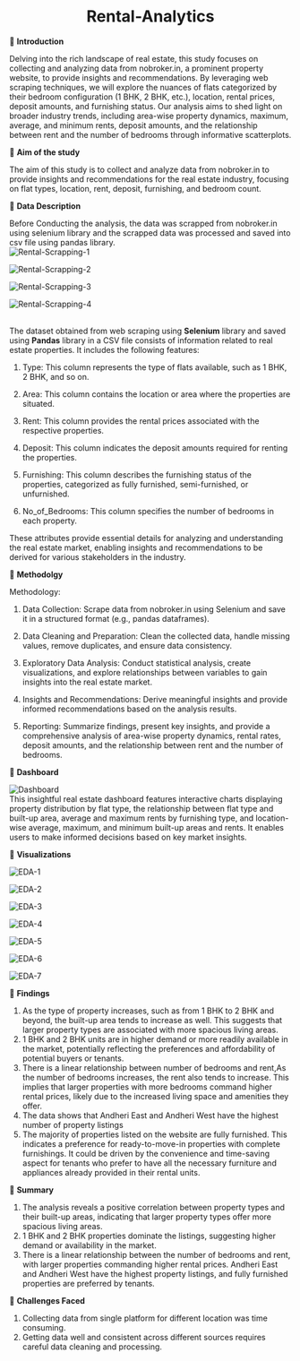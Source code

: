 <h1 align="center" >Rental-Analytics</h1>
                                              
🔘 **Introduction**

Delving into the rich landscape of real estate, this study focuses on collecting and analyzing data from nobroker.in, a prominent property website, to provide insights and recommendations. By leveraging web scraping techniques, we will explore the nuances of flats categorized by their bedroom configuration (1 BHK, 2 BHK, etc.), location, rental prices, deposit amounts, and furnishing status. Our analysis aims to shed light on broader industry trends, including area-wise property dynamics, maximum, average, and minimum rents, deposit amounts, and the relationship between rent and the number of bedrooms through informative scatterplots.

🔘 **Aim of the study**

The aim of this study is to collect and analyze data from nobroker.in to provide insights and recommendations for the real estate industry, focusing on flat types, location, rent, deposit, furnishing, and bedroom count.

🔘 **Data Description**

Before Conducting the analysis, the data was scrapped from nobroker.in using selenium library and the scrapped data was processed and saved into csv file using pandas library.<br>
<img src="https://i.ibb.co/pK91SvS/Rental-Scrapping-1.png" alt="Rental-Scrapping-1" border="0">
<p></p>
<img src="https://i.ibb.co/w6Xz0r5/Rental-Scrapping-2.png" alt="Rental-Scrapping-2" border="0">
<p></p>
<img src="https://i.ibb.co/K2rbtQh/Rental-Scrapping-3.png" alt="Rental-Scrapping-3" border="0">
<p></p>
<img src="https://i.ibb.co/tcxsc0T/Rental-Scrapping-4.png" alt="Rental-Scrapping-4" border="0">
<p></p>
<br>
The dataset obtained from web scraping using <b>Selenium</b> library and saved using <b>Pandas</b> library in a CSV file consists of information related to real estate properties. It includes the following features:

1. Type: This column represents the type of flats available, such as 1 BHK, 2 BHK, and so on.

2. Area: This column contains the location or area where the properties are situated.

3. Rent: This column provides the rental prices associated with the respective properties.

4. Deposit: This column indicates the deposit amounts required for renting the properties.

5. Furnishing: This column describes the furnishing status of the properties, categorized as fully furnished, semi-furnished, or unfurnished.

6. No_of_Bedrooms: This column specifies the number of bedrooms in each property.

These attributes provide essential details for analyzing and understanding the real estate market, enabling insights and recommendations to be derived for various stakeholders in the industry.

🔘 **Methodolgy**

Methodology:

1. Data Collection: Scrape data from nobroker.in using Selenium and save it in a structured format (e.g., pandas dataframes).

2. Data Cleaning and Preparation: Clean the collected data, handle missing values, remove duplicates, and ensure data consistency.

3. Exploratory Data Analysis: Conduct statistical analysis, create visualizations, and explore relationships between variables to gain insights into the real estate market.

4. Insights and Recommendations: Derive meaningful insights and provide informed recommendations based on the analysis results.

5. Reporting: Summarize findings, present key insights, and provide a comprehensive analysis of area-wise property dynamics, rental rates, deposit amounts, and the relationship between rent and the number of bedrooms.

🔘 **Dashboard**<br>

<img src="https://i.ibb.co/zSfBP2V/Dashboard.png" alt="Dashboard" border="0"><br>
This insightful real estate dashboard features interactive charts displaying property distribution by flat type, the relationship between flat type and built-up area, average and maximum rents by furnishing type, and location-wise average, maximum, and minimum built-up areas and rents. It enables users to make informed decisions based on key market insights.

🔘 **Visualizations**<br>

<img src="https://i.ibb.co/xzKMTKB/EDA-1.png" alt="EDA-1" border="0">
<p></p>
<img src="https://i.ibb.co/7YbRPY2/EDA-2.png" alt="EDA-2" border="0">
<p></p>
<img src="https://i.ibb.co/WyHhqPV/EDA-3.png" alt="EDA-3" border="0">
<p></p>
<img src="https://i.ibb.co/3vPx31X/EDA-4.png" alt="EDA-4" border="0">
<p></p>
<img src="https://i.ibb.co/YDNR4MP/EDA-5.png" alt="EDA-5" border="0">
<p></p>
<img src="https://i.ibb.co/cr3DV1z/EDA-6.png" alt="EDA-6" border="0">
<p></p>
<img src="https://i.ibb.co/h2NqKLG/EDA-7.png" alt="EDA-7" border="0">
<p></p>

🔘 **Findings**

1.  As the type of property increases, such as from 1 BHK to 2 BHK and beyond, the built-up area tends to increase as well. This suggests that larger property types are associated with more spacious living areas.
2. 1 BHK and 2 BHK units are in higher demand or more readily available in the market, potentially reflecting the preferences and affordability of potential buyers or tenants.
3. There is a linear relationship between number of bedrooms and rent,As the number of bedrooms increases, the rent also tends to increase. This implies that larger properties with more bedrooms command higher rental prices, likely due to the increased living space and amenities they offer.
4. The data shows that Andheri East and Andheri West have the highest number of property listings
5. The majority of properties listed on the website are fully furnished. This indicates a preference for ready-to-move-in properties with complete furnishings. It could be driven by the convenience and time-saving aspect for tenants who prefer to have all the necessary furniture and appliances already provided in their rental units.  


🔘 **Summary**

1. The analysis reveals a positive correlation between property types and their built-up areas, indicating that larger property types offer more spacious living areas.
2. 1 BHK and 2 BHK properties dominate the listings, suggesting higher demand or availability in the market.
3. There is a linear relationship between the number of bedrooms and rent, with larger properties commanding higher rental prices. Andheri East and Andheri West have the highest property listings, and fully furnished properties are preferred by tenants.

🔘 **Challenges Faced**

1. Collecting data from single platform for different location was time consuming.
2. Getting data well and consistent across different sources requires careful data cleaning and processing.
